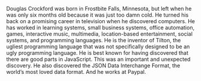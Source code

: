 Douglas Crockford was born in Frostbite Falls, Minnesota, but left when he was only six months old because it was just too damn cold. He turned his back on a promising career in television when he discovered computers. He has worked in learning systems, small business systems, office automation, games, interactive music, multimedia, location-based entertainment, social systems, and programming languages. He is the inventor of Tilton, the ugliest programming language that was not specifically designed to be an ugly programming language. He is best known for having discovered that there are good parts in JavaScript. This was an important and unexpected discovery. He also discovered the JSON Data Interchange Format, the world’s most loved data format. And he works at Paypal.
